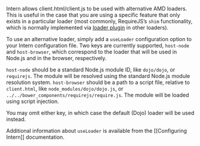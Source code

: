 Intern allows client.html/client.js to be used with alternative AMD loaders. This is useful in the case that you are using a specific feature that only exists in a particular loader (most commonly, RequireJS’s `shim` functionality, which is normally implemented via [loader plugin](https://github.com/tbranyen/use.js) in other loaders).

To use an alternative loader, simply add a `useLoader` configuration option to your Intern configuration file. Two keys are currently supported, `host-node` and `host-browser`, which correspond to the loader that will be used in Node.js and in the browser, respectively.

`host-node` should be a standard Node.js module ID, like `dojo/dojo`, or `requirejs`. The module will be resolved using the standard Node.js module resolution system.
`host-browser` should be a path to a script file, relative to `client.html`, like `node_modules/dojo/dojo.js`, or `../../bower_components/requirejs/require.js`. The module will be loaded using script injection.

You may omit either key, in which case the default (Dojo) loader will be used instead.

Additional information about `useLoader` is available from the [[Configuring Intern]] documentation.
